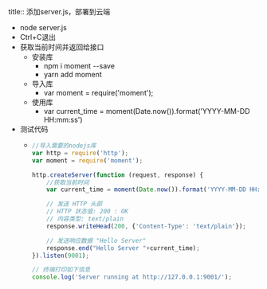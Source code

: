 title:: 添加server.js，部署到云端

- node server.js
- Ctrl+C退出
- 获取当前时间并返回给接口
	- 安装库
		- npm i moment --save
		- yarn add moment
	- 导入库
		- var moment = require('moment');
	- 使用库
		- var current_time = moment(Date.now()).format('YYYY-MM-DD HH:mm:ss')
- 测试代码
	- ```js
	  //导入需要的nodejs库
	  var http = require('http');
	  var moment = require('moment');
	  
	  http.createServer(function (request, response) {
	      //获取当前时间
	      var current_time = moment(Date.now()).format('YYYY-MM-DD HH:mm:ss')
	  
	      // 发送 HTTP 头部 
	      // HTTP 状态值: 200 : OK
	      // 内容类型: text/plain
	      response.writeHead(200, {'Content-Type': 'text/plain'});
	  
	      // 发送响应数据 "Hello Server"
	      response.end("Hello Server "+current_time);
	  }).listen(9001);
	  
	  // 终端打印如下信息
	  console.log('Server running at http://127.0.0.1:9001/');
	  ```